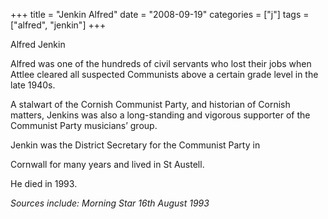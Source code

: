 +++
title = "Jenkin Alfred"
date = "2008-09-19"
categories = ["j"]
tags = ["alfred", "jenkin"]
+++

Alfred Jenkin

Alfred was one of the hundreds of civil servants who lost their jobs when Attlee cleared all suspected Communists above a certain grade level in the late 1940s.

A stalwart of the Cornish Communist Party, and historian of Cornish matters, Jenkins was also a long-standing and vigorous supporter of the Communist Party musicians’ group. 

Jenkin was the District Secretary for the Communist Party in

Cornwall for many years and lived in St Austell.

He died in 1993.

_Sources include: Morning Star 16th August 1993_
